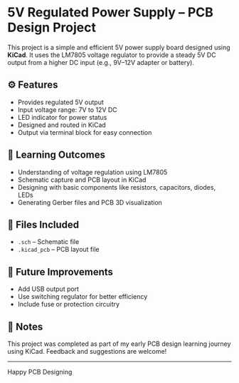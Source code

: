 # 5V Regulated Power Supply – PCB Design Project

This project is a simple and efficient 5V power supply board designed using **KiCad**. It uses the LM7805 voltage regulator to provide a steady 5V DC output from a higher DC input (e.g., 9V–12V adapter or battery).

## ⚙️ Features

- Provides regulated 5V output
- Input voltage range: 7V to 12V DC
- LED indicator for power status
- Designed and routed in KiCad
- Output via terminal block for easy connection

## 🧠 Learning Outcomes

- Understanding of voltage regulation using LM7805
- Schematic capture and PCB layout in KiCad
- Designing with basic components like resistors, capacitors, diodes, LEDs
- Generating Gerber files and PCB 3D visualization

## 📁 Files Included

- `.sch` – Schematic file
- `.kicad_pcb` – PCB layout file

## 🚀 Future Improvements

- Add USB output port
- Use switching regulator for better efficiency
- Include fuse or protection circuitry

## 📌 Notes

This project was completed as part of my early PCB design learning journey using KiCad. Feedback and suggestions are welcome!

---

Happy PCB Designing

